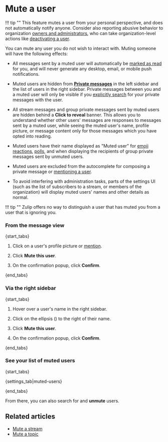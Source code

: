 # Mute a user

!!! tip ""
    This feature mutes a user from your personal perspective, and does not
    automatically notify anyone. Consider also reporting abusive behavior to
    organization [owners and administrators](/help/roles-and-permissions),
    who can take organization-level actions like
    [deactivating a user](/help/deactivate-or-reactivate-a-user).

You can mute any user you do not wish to interact with. Muting someone will
have the following effects:

* All messages sent by a muted user will automatically be [marked as
  read](/help/marking-messages-as-read) for you, and will never
  generate any desktop, email, or mobile push notifications.

* Muted users are hidden from [**Private
  messages**](/help/private-messages) in the left sidebar and the list
  of users in the right sidebar. Private messages between you and a
  muted user will only be visible if you [explicitly
  search](/help/search-for-messages) for your private messages with
  the user.

* All stream messages and group private messages sent by muted users
  are hidden behind a **Click to reveal** banner. This allows you to
  understand whether other users' messages are responses to messages
  sent by a muted user, while seeing the muted user's name, profile
  picture, or message content only for those messages which you have opted
  into reading.

* Muted users have their name displayed as "Muted user" for [emoji
  reactions][view-emoji-reactions], [polls](/help/create-a-poll), and
  when displaying the recipients of group private messages sent by
  unmuted users.

* Muted users are excluded from the autocomplete for composing a
  private message or [mentioning a user](/help/mention-a-user-or-group).

* To avoid interfering with administration tasks, parts of the
  settings UI (such as the list of subscribers to a stream, or members
  of the organization) will display muted users' names and other
  details as normal.

!!! tip ""
    Zulip offers no way to distinguish a user
    that has muted you from a user that is ignoring you.


[view-emoji-reactions]: /help/emoji-reactions#see-who-reacted-to-a-message

### From the message view

{start_tabs}

1. Click on a user's profile picture or [mention](/help/mention-a-user-or-group).

1. Click **Mute this user**.

1. On the confirmation popup, click **Confirm**.

{end_tabs}

### Via the right sidebar

{start_tabs}

1. Hover over a user's name in the right sidebar.

1. Click on the ellipsis (<i class="zulip-icon zulip-icon-ellipsis-v-solid"></i>) to
  the right of their name.

1. Click **Mute this user**.

1. On the confirmation popup, click **Confirm**.

{end_tabs}

### See your list of muted users

{start_tabs}

{settings_tab|muted-users}

{end_tabs}

From there, you can also search for and **unmute** users.

## Related articles

* [Mute a stream](/help/mute-a-stream)
* [Mute a topic](/help/mute-a-topic)
